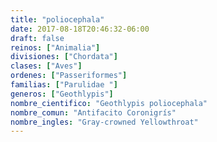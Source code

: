 ```yaml
---
title: "poliocephala"
date: 2017-08-18T20:46:32-06:00
draft: false
reinos: ["Animalia"]
divisiones: ["Chordata"]
clases: ["Aves"]
ordenes: ["Passeriformes"]
familias: ["Parulidae "]
generos: ["Geothlypis"]
nombre_cientifico: "Geothlypis poliocephala"
nombre_comun: "Antifacito Coronigrís"
nombre_ingles: "Gray-crowned Yellowthroat"
---
```

